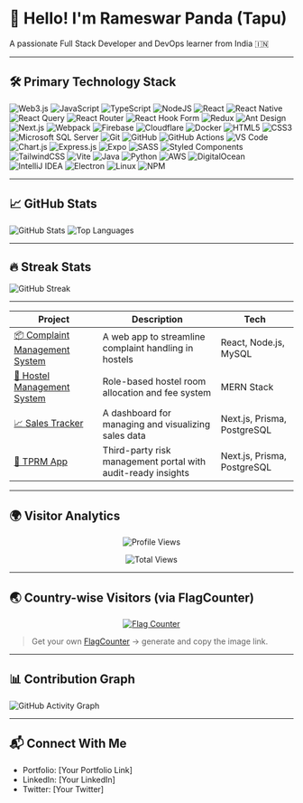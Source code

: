 # 👋 Hello! I'm Rameswar Panda (Tapu)

A passionate Full Stack Developer and DevOps learner from India 🇮🇳

---

## 🛠️ Primary Technology Stack

![Web3.js](https://img.shields.io/badge/Web3.js-2563EB?style=for-the-badge&logo=web3dotjs&logoColor=white)
![JavaScript](https://img.shields.io/badge/JavaScript-DB2777?style=for-the-badge&logo=javascript&logoColor=white)
![TypeScript](https://img.shields.io/badge/TypeScript-22C55E?style=for-the-badge&logo=typescript&logoColor=white)
![NodeJS](https://img.shields.io/badge/Node.js-2563EB?style=for-the-badge&logo=node.js&logoColor=white)
![React](https://img.shields.io/badge/React-DB2777?style=for-the-badge&logo=react&logoColor=white)
![React Native](https://img.shields.io/badge/React%20Native-22C55E?style=for-the-badge&logo=react&logoColor=white)
![React Query](https://img.shields.io/badge/React%20Query-2563EB?style=for-the-badge&logo=reactquery&logoColor=white)
![React Router](https://img.shields.io/badge/React%20Router-DB2777?style=for-the-badge&logo=reactrouter&logoColor=white)
![React Hook Form](https://img.shields.io/badge/React%20Hook%20Form-22C55E?style=for-the-badge&logo=reacthookform&logoColor=white)
![Redux](https://img.shields.io/badge/Redux-2563EB?style=for-the-badge&logo=redux&logoColor=white)
![Ant Design](https://img.shields.io/badge/AntDesign-2563EB?style=for-the-badge&logo=antdesign&logoColor=white)
![Next.js](https://img.shields.io/badge/Next.js-22C55E?style=for-the-badge&logo=nextdotjs&logoColor=white)
![Webpack](https://img.shields.io/badge/Webpack-2563EB?style=for-the-badge&logo=webpack&logoColor=white)
![Firebase](https://img.shields.io/badge/Firebase-DB2777?style=for-the-badge&logo=firebase&logoColor=white)
![Cloudflare](https://img.shields.io/badge/Cloudflare-22C55E?style=for-the-badge&logo=cloudflare&logoColor=white)
![Docker](https://img.shields.io/badge/Docker-2563EB?style=for-the-badge&logo=docker&logoColor=white)
![HTML5](https://img.shields.io/badge/HTML5-DB2777?style=for-the-badge&logo=html5&logoColor=white)
![CSS3](https://img.shields.io/badge/CSS3-22C55E?style=for-the-badge&logo=css3&logoColor=white)
![Microsoft SQL Server](https://img.shields.io/badge/SQL%20Server-2563EB?style=for-the-badge&logo=microsoftsqlserver&logoColor=white)
![Git](https://img.shields.io/badge/Git-DB2777?style=for-the-badge&logo=git&logoColor=white)
![GitHub](https://img.shields.io/badge/GitHub-22C55E?style=for-the-badge&logo=github&logoColor=white)
![GitHub Actions](https://img.shields.io/badge/GitHub%20Actions-2563EB?style=for-the-badge&logo=githubactions&logoColor=white)
![VS Code](https://img.shields.io/badge/VS%20Code-DB2777?style=for-the-badge&logo=visualstudiocode&logoColor=white)
![Chart.js](https://img.shields.io/badge/Chart.js-2563EB?style=for-the-badge&logo=chartdotjs&logoColor=white)
![Express.js](https://img.shields.io/badge/Express.js-DB2777?style=for-the-badge&logo=express&logoColor=white)
![Expo](https://img.shields.io/badge/Expo-22C55E?style=for-the-badge&logo=expo&logoColor=white)
![SASS](https://img.shields.io/badge/SASS-22C55E?style=for-the-badge&logo=sass&logoColor=white)
![Styled Components](https://img.shields.io/badge/Styled%20Components-2563EB?style=for-the-badge&logo=styled-components&logoColor=white)
![TailwindCSS](https://img.shields.io/badge/TailwindCSS-DB2777?style=for-the-badge&logo=tailwindcss&logoColor=white)
![Vite](https://img.shields.io/badge/Vite-22C55E?style=for-the-badge&logo=vite&logoColor=white)
![Java](https://img.shields.io/badge/Java-2563EB?style=for-the-badge&logo=java&logoColor=white)
![Python](https://img.shields.io/badge/Python-2563EB?style=for-the-badge&logo=python&logoColor=white)
![AWS](https://img.shields.io/badge/AWS-22C55E?style=for-the-badge&logo=amazonaws&logoColor=white)
![DigitalOcean](https://img.shields.io/badge/DigitalOcean-2563EB?style=for-the-badge&logo=digitalocean&logoColor=white)
![IntelliJ IDEA](https://img.shields.io/badge/IntelliJ%20IDEA-DB2777?style=for-the-badge&logo=intellijidea&logoColor=white)
![Electron](https://img.shields.io/badge/Electron-2563EB?style=for-the-badge&logo=electron&logoColor=white)
![Linux](https://img.shields.io/badge/Linux-DB2777?style=for-the-badge&logo=linux&logoColor=white)
![NPM](https://img.shields.io/badge/NPM-22C55E?style=for-the-badge&logo=npm&logoColor=white)



---

## 📈 GitHub Stats

![GitHub Stats](https://github-readme-stats.vercel.app/api?username=Tapu45&show_icons=true&theme=react)
![Top Languages](https://github-readme-stats.vercel.app/api/top-langs/?username=Tapu45&layout=compact&theme=react)

---

## 🔥 Streak Stats

![GitHub Streak](https://streak-stats.demolab.com?user=Tapu45&theme=react)

---

| Project | Description | Tech |
|--------|-------------|------|
| [📦 Complaint Management System](https://github.com/your-username/complaint-management) | A web app to streamline complaint handling in hostels | React, Node.js, MySQL |
| [🏨 Hostel Management System](https://github.com/your-username/hostel-management) | Role-based hostel room allocation and fee system | MERN Stack |
| [📈 Sales Tracker](https://github.com/your-username/sales-tracker) | A dashboard for managing and visualizing sales data | Next.js, Prisma, PostgreSQL |
| [🧠 TPRM App](https://github.com/your-username/tprm-app) | Third-party risk management portal with audit-ready insights | Next.js, Prisma, PostgreSQL |

---

## 🌍 Visitor Analytics

<p align="center">
  <img src="https://profile-counter.glitch.me/Tapu45/count.svg" alt="Profile Views" />
</p>

<p align="center">
  <img src="https://komarev.com/ghpvc/?username=Tapu45&style=flat-square&color=blue" alt="Total Views" />
</p>


---

## 🌏 Country-wise Visitors (via FlagCounter)

<p align="center">
  <a href="https://info.flagcounter.com/elwq">
    <img src="https://s01.flagcounter.com/count2/elwq/bg_FFFFFF/txt_000000/border_CCCCCC/columns_3/maxflags_12/viewers_0/labels_0/pageviews_0/flags_0/percent_0/" alt="Flag Counter" border="0">
  </a>
</p>

> Get your own [FlagCounter](https://flagcounter.com/) → generate and copy the image link.

---

## 📊 Contribution Graph

![GitHub Activity Graph](https://github-readme-activity-graph.vercel.app/graph?username=Tapu45&theme=react-dark)

---

## 📬 Connect With Me

- Portfolio: [Your Portfolio Link]
- LinkedIn: [Your LinkedIn]
- Twitter: [Your Twitter]

